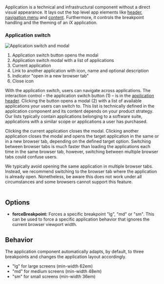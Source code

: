 Application is a technical and infrastructural component without a direct visual appearance. It lays out the top level app elements like [header](./application-header.md), [navigation menu](./application-menu.md) and [content](./content.md). Furthermore, it controls the breakpoint handling and the theming of an iX application.


### Application switch

![Application switch and modal](https://www.figma.com/file/wEptRgAezDU1z80Cn3eZ0o/iX-Pattern-Illustrations?type=design&node-id=1665-19417&mode=design&t=I0iEEuzKJJPK4Sum-11)

1. Application switch button opens the modal
2. Application switch modal with a list of applications
3. Current application
4. Link to another application with icon, name and optional description
5. Indicator "open in a new browser tab"
6. Close icon

With the application switch, users can navigate across applications. The interaction control – the application switch button (1) – is in the [application header](./application-header.md). Clicking the button opens a modal (2) with a list of available applications your users can switch to. This list is technically defined in the application component and its content depends on your product strategy. Our lists typically contain applications belonging to a software suite, applications with a similar scope or applications a user has purchased. 

Clicking the current application closes the modal. Clicking another application closes the modal and opens the target application in the same or in a new browser tab, depending on the defined target option. Switching between browser tabs is much faster than loading the applications each time in the same browser tab, however,  switching between multiple browser tabs could confuse users.

We typically avoid opening the same application in multiple browser tabs. Instead, we recommend switching to the browser tab where the application is already open. Nonetheless, be aware this does not work under all circumstances and some browsers cannot support this feature. 
<br></br>


## Options

- **forceBreakpoint:** Forces a specific breakpoint "lg", "md" or "sm". This can be used to force a specific application behavior that ignores the current browser viewport width.

## Behavior
The application component automatically adapts, by default, to three breakpoints and changes the application layout accordingly.
- "lg" for large screens (min-width 62em)
- "md" for medium screens (min-width 48em)
- "sm" for small screens (min-width 36em)
